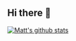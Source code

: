 <div><h2>Hi there 👋</h1></div>


[![Matt's github stats](https://github-readme-stats.vercel.app/api?username=mattmurray&count_private=true&show_icons=true)](#)




<!--
**mattmurray/mattmurray** is a ✨ _special_ ✨ repository because its `README.md` (this file) appears on your GitHub profile.

Here are some ideas to get you started:

- 🔭 I’m currently working on ...
- 🌱 I’m currently learning ...
- 👯 I’m looking to collaborate on ...
- 🤔 I’m looking for help with ...
- 💬 Ask me about ...
- 📫 How to reach me: ...
- 😄 Pronouns: ...
- ⚡ Fun fact: ...
-->
